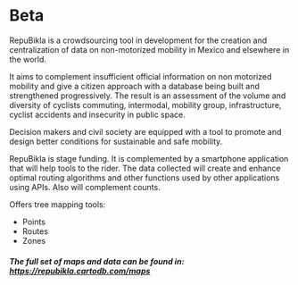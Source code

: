 # Beta

RepuBikla is a crowdsourcing tool in development for the creation and centralization of data on non-motorized mobility in Mexico and elsewhere in the world.

It aims to complement insufficient official information on non motorized mobility and give a citizen approach with a database being built and strengthened progressively. The result is an assessment of the volume and diversity of cyclists commuting, intermodal, mobility group, infrastructure, cyclist accidents and insecurity in public space.

Decision makers and civil society are equipped with a tool to promote and design better conditions for sustainable and safe mobility.

RepuBikla is stage funding. It is complemented by a smartphone application that will help tools to the rider. The data collected will create and enhance optimal routing algorithms and other functions used by other applications using APIs. Also will complement counts.

Offers tree mapping tools:
* Points
* Routes
* Zones 

##### The full set of maps and data can be found in: https://repubikla.cartodb.com/maps
